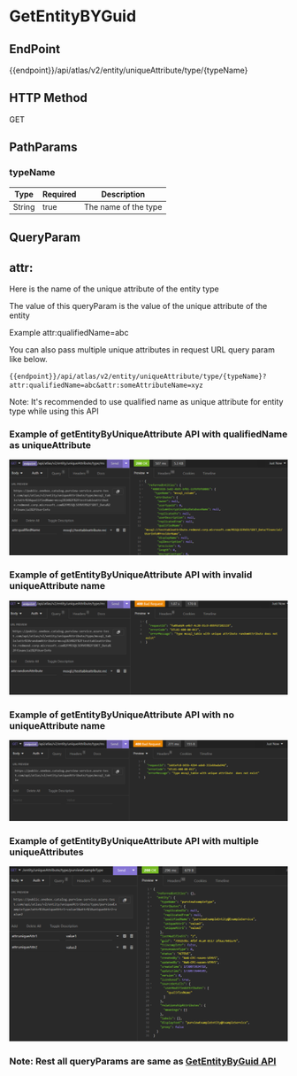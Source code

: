 # GetEntityBYGuid

## EndPoint

{{endpoint}}/api/atlas/v2/entity/uniqueAttribute/type/{typeName}

## HTTP Method
GET

## PathParams
### typeName

| Type   | Required | Description |
|--------|----------|------|
| String | true     | The name of the type     |

## QueryParam

## attr:<attrName>
Here <attrName> is the name of the unique attribute of the entity type

The value of this queryParam is the value of the unique attribute of the entity

Example attr:qualifiedName=abc

You can also pass multiple unique attributes in request URL query param like below.

```
{{endpoint}}/api/atlas/v2/entity/uniqueAttribute/type/{typeName}?attr:qualifiedName=abc&attr:someAttributeName=xyz
```

Note: It's recommended to use qualified name as unique attribute for entity type while using this API

### Example of getEntityByUniqueAttribute API with qualifiedName as uniqueAttribute
![img.png](images/img_5.png)

### Example of getEntityByUniqueAttribute API with invalid uniqueAttribute name
![img_1.png](images/img_6.png)

### Example of getEntityByUniqueAttribute API with no uniqueAttribute name
![img_2.png](images/img_7.png)

### Example of getEntityByUniqueAttribute API with multiple uniqueAttributes
![img_3.png](images/img_8.png)




### Note: Rest all queryParams are same as [GetEntityByGuid API](./GetEntityByGuid.md)





